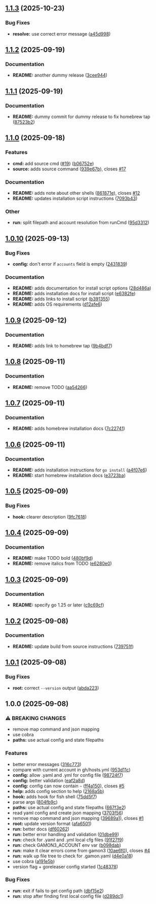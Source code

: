 ## [1.1.3](https://github.com/peter-bread/gamon3/compare/v1.1.2...v1.1.3) (2025-10-23)

### Bug Fixes

* **resolve:** use correct error message ([a45d998](https://github.com/peter-bread/gamon3/commit/a45d998270935eff1b76cd30bd485fb3b226864a))

## [1.1.2](https://github.com/peter-bread/gamon3/compare/v1.1.1...v1.1.2) (2025-09-19)

### Documentation

* **README:** another dummy release ([3cee944](https://github.com/peter-bread/gamon3/commit/3cee944477b64fab12b490eefda09a9a5c0d0a71))

## [1.1.1](https://github.com/peter-bread/gamon3/compare/v1.1.0...v1.1.1) (2025-09-19)

### Documentation

* **README:** dummy commit for dummy release to fix homebrew tap ([87523b2](https://github.com/peter-bread/gamon3/commit/87523b2dc9c54b9caea558a7a9de4998ec8d71a4))

## [1.1.0](https://github.com/peter-bread/gamon3/compare/v1.0.10...v1.1.0) (2025-09-18)

### Features

* **cmd:** add source cmd ([#19](https://github.com/peter-bread/gamon3/issues/19)) ([b06752e](https://github.com/peter-bread/gamon3/commit/b06752ef1741a9ce5f800f30da0d924bfc2b666f))
* **source:** adds source command ([939e67b](https://github.com/peter-bread/gamon3/commit/939e67bbd9d35eb4ad3690a87561a4151a3c6d5c)), closes [#17](https://github.com/peter-bread/gamon3/issues/17)

### Documentation

* **README:** adds note about other shells ([861871e](https://github.com/peter-bread/gamon3/commit/861871e83a5b771336fe950bf63ebdefb11c4c49)), closes [#12](https://github.com/peter-bread/gamon3/issues/12)
* **README:** updates installation script instructions ([7093b43](https://github.com/peter-bread/gamon3/commit/7093b432500e545cc1d05ab2bd03150bece1f824))

### Other

* **run:** split filepath and account resolution from runCmd ([95d3312](https://github.com/peter-bread/gamon3/commit/95d3312f092e7df836f63afa2101969fb583121c))

## [1.0.10](https://github.com/peter-bread/gamon3/compare/v1.0.9...v1.0.10) (2025-09-13)

### Bug Fixes

* **config:** don't error if `accounts` field is empty ([2431839](https://github.com/peter-bread/gamon3/commit/2431839794df6fa9eb0d0fc933eb96dcb46633ed))

### Documentation

* **README:** adds documentation for install script options ([28d486a](https://github.com/peter-bread/gamon3/commit/28d486a8a2789ff115e6da855eb73a63ac621655))
* **README:** adds installation docs for install script ([e6382fe](https://github.com/peter-bread/gamon3/commit/e6382feb3fbc95935e5ed8985e75718a3f0a83db))
* **README:** adds links to install script ([b391355](https://github.com/peter-bread/gamon3/commit/b391355d78fce105610f821f699457f6461958da))
* **README:** adds OS requirements ([d12afe6](https://github.com/peter-bread/gamon3/commit/d12afe677b5c84b1b7a47b848689891ac7bb4b67))

## [1.0.9](https://github.com/peter-bread/gamon3/compare/v1.0.8...v1.0.9) (2025-09-12)

### Documentation

* **README:** adds link to homebrew tap ([9b4bdf7](https://github.com/peter-bread/gamon3/commit/9b4bdf75b26859d8448bbde8c4c235d192311895))

## [1.0.8](https://github.com/peter-bread/gamon3/compare/v1.0.7...v1.0.8) (2025-09-11)

### Documentation

* **README:** remove TODO ([aa54266](https://github.com/peter-bread/gamon3/commit/aa5426663b052ada8236931dd675311eba0b7ec0))

## [1.0.7](https://github.com/peter-bread/gamon3/compare/v1.0.6...v1.0.7) (2025-09-11)

### Documentation

* **README:** adds homebrew installation docs ([7c22741](https://github.com/peter-bread/gamon3/commit/7c2274106479952d1e5b8a83d2771d0e181f2299))

## [1.0.6](https://github.com/peter-bread/gamon3/compare/v1.0.5...v1.0.6) (2025-09-11)

### Documentation

* **README:** adds installation instructions for `go install` ([a4f07e6](https://github.com/peter-bread/gamon3/commit/a4f07e6594443b51f31c0f1f6e858eae4b29c0a6))
* **README:** start homebrew installation docs ([e3723ba](https://github.com/peter-bread/gamon3/commit/e3723baacb3edb15f4d53488d76958d09e51c228))

## [1.0.5](https://github.com/peter-bread/gamon3/compare/v1.0.4...v1.0.5) (2025-09-09)

### Bug Fixes

* **hook:** clearer description ([9fc7618](https://github.com/peter-bread/gamon3/commit/9fc7618e155a25170f274737f72084fcbffa9459))

## [1.0.4](https://github.com/peter-bread/gamon3/compare/v1.0.3...v1.0.4) (2025-09-09)

### Documentation

* **README:** make TODO bold ([480bf9d](https://github.com/peter-bread/gamon3/commit/480bf9d485d0a4b289686871d5c889709562e59b))
* **README:** remove italics from TODO ([e6280e0](https://github.com/peter-bread/gamon3/commit/e6280e03f6acb4154616b0ae6f6900cf1e3ea251))

## [1.0.3](https://github.com/peter-bread/gamon3/compare/v1.0.2...v1.0.3) (2025-09-09)

### Documentation

* **README:** specify go 1.25 or later ([c9c69cf](https://github.com/peter-bread/gamon3/commit/c9c69cfcbb0b3a53f7e70c6bc4d6e195f942e0dc))

## [1.0.2](https://github.com/peter-bread/gamon3/compare/v1.0.1...v1.0.2) (2025-09-08)

### Documentation

* **README:** update build from source instructions ([739751f](https://github.com/peter-bread/gamon3/commit/739751fa3947a5b9de8dc28fa84035d350fc12cf))

## [1.0.1](https://github.com/peter-bread/gamon3/compare/v1.0.0...v1.0.1) (2025-09-08)

### Bug Fixes

* **root:** correct `--version` output ([abda223](https://github.com/peter-bread/gamon3/commit/abda223bb47375ac9070250add9ca394f37d16a8))

## 1.0.0 (2025-09-08)

### ⚠ BREAKING CHANGES

* remove map command and json mapping
* use cobra
* **paths:** use actual config and state filepaths

### Features

* better error messages ([316c773](https://github.com/peter-bread/gamon3/commit/316c77373624102876e8c4c6238f125efb322920))
* compare with current account in gh/hosts.yml ([953d11c](https://github.com/peter-bread/gamon3/commit/953d11c55b979b483d08edd6db6798a56176ee88))
* **config:** allow .yaml and .yml for config file ([98724f7](https://github.com/peter-bread/gamon3/commit/98724f7360519d5c50f0124566216b61468058ef))
* **config:** better validation ([eaf2a8d](https://github.com/peter-bread/gamon3/commit/eaf2a8d185707cf402b51c0c48b924761529c301))
* **config:** config can now contain `~` ([ff4a150](https://github.com/peter-bread/gamon3/commit/ff4a150b9ac2fb6847887af7874126ecb4fe6722)), closes [#5](https://github.com/peter-bread/gamon3/issues/5)
* **help:** adds config section to help ([2168a5b](https://github.com/peter-bread/gamon3/commit/2168a5b7047958ecac41c9f072fa78e8b4273e6d))
* **hook:** adds hook for fish shell ([75dd5f7](https://github.com/peter-bread/gamon3/commit/75dd5f779f0eca9d85d36cf70a2388f8d318b0fd))
* parse args ([804fb9c](https://github.com/peter-bread/gamon3/commit/804fb9c3dae75f4b39d7d8f421951aba9f6a3bf9))
* **paths:** use actual config and state filepaths ([667f3e2](https://github.com/peter-bread/gamon3/commit/667f3e23df1062b408faa81fd50d39d4acf3b45e))
* read yaml config and create json mapping ([3703f56](https://github.com/peter-bread/gamon3/commit/3703f563ccc2df0ad8882b004740b78b1955b8cb))
* remove map command and json mapping ([39689a1](https://github.com/peter-bread/gamon3/commit/39689a140527f57590f14d705dc623a4ed0099e7)), closes [#1](https://github.com/peter-bread/gamon3/issues/1)
* **root:** update version format ([afa6501](https://github.com/peter-bread/gamon3/commit/afa650160440b67d36cd9c76c850f010d045334f))
* **run:** better docs ([df60262](https://github.com/peter-bread/gamon3/commit/df602624c4028627041d5d1f5fa38c8a4a025c07))
* **run:** better error handling and validation ([01dbe99](https://github.com/peter-bread/gamon3/commit/01dbe9957730d225c5ab05a59444a22241edd489))
* **run:** check for .yaml and .yml local cfg files ([91f27f9](https://github.com/peter-bread/gamon3/commit/91f27f95d9dbce3e6cf0e4554008577a51b070ed))
* **run:** check GAMON3_ACCOUNT env var ([b098dab](https://github.com/peter-bread/gamon3/commit/b098dab4047d85ffdb9ec35021ca2b2febfc02c2))
* **run:** make it clear errors come from gamon3 ([10ae6f0](https://github.com/peter-bread/gamon3/commit/10ae6f0ce5c131204dee7ae9af056d04fc2c79ce)), closes [#4](https://github.com/peter-bread/gamon3/issues/4)
* **run:** walk up file tree to check for .gamon.yaml ([d4e0a18](https://github.com/peter-bread/gamon3/commit/d4e0a18787d999f180a3d808410bcdce324943b1))
* use cobra ([a191e5b](https://github.com/peter-bread/gamon3/commit/a191e5b953f3f180b51de0c6036e11b06f2b36c8))
* version flag + goreleaser config started ([1c48378](https://github.com/peter-bread/gamon3/commit/1c48378ecdfda672fc87ea748e97cc6b36d7d75c))

### Bug Fixes

* **run:** exit if fails to get config path ([dbf15e2](https://github.com/peter-bread/gamon3/commit/dbf15e213e53ed4d141a8bea97f2f59c7c5899c2))
* **run:** stop after finding first local config file ([d289dc1](https://github.com/peter-bread/gamon3/commit/d289dc14d1a2740fae77f53b4add0ac097dcaef7))
